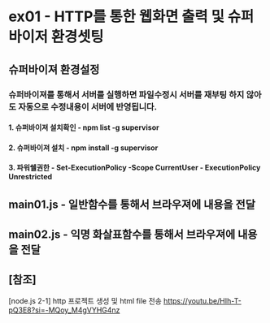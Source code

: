 # ex01 - HTTP를 통한 웹화면 출력 및 슈퍼바이저 환경셋팅

## 슈퍼바이져 환경설정
### 슈퍼바이져를 통해서 서버를 실행하면 파일수정시 서버를 재부팅 하지 않아도 자동으로 수정내용이 서버에 반영됩니다.
#### 1. 슈퍼바이져 설치확인 - npm list -g supervisor
#### 2. 슈퍼바이져 설치 - npm install -g supervisor
#### 3. 파워쉘권한 - Set-ExecutionPolicy -Scope CurrentUser - ExecutionPolicy Unrestricted

## main01.js - 일반함수를 통해서 브라우져에 내용을 전달

## main02.js - 익명 화살표함수를 통해서 브라우져에 내용을 전달

## [참조]

[node.js 2-1] http 프로젝트 생성 및 html file 전송
https://youtu.be/HIh-T-pQ3E8?si=-MQoy_M4gVYHG4nz